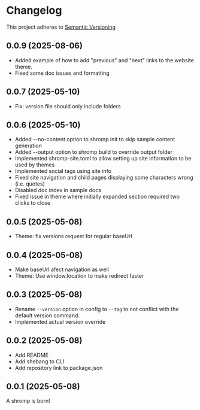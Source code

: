 <!--
nav_max: 1
-->
# Changelog

This project adheres to [Semantic Versioning](https://semver.org/spec/v2.0.0.html)

## 0.0.9 (2025-08-06)

- Added example of how to add "previous" and "next" links to the website theme.
- Fixed some doc issues and formatting

## 0.0.7 (2025-05-10)

- Fix: version file should only include folders

## 0.0.6 (2025-05-10)

- Added --no-content option to shromp init to skip sample content generation
- Added --output option to shromp build to override output folder
- Implemented shromp-site.toml to allow setting up site information to be used by themes
- Implemented social tags using site info
- Fixed site navigation and child pages displaying some characters wrong (i.e. quotes)
- Disabled doc index in sample docs
- Fixed issue in theme where initially expanded section required two clicks to close

## 0.0.5 (2025-05-08)

- Theme: fix versions request for regular baseUrl

## 0.0.4 (2025-05-08)

- Make baseUrl afect navigation as well
- Theme: Use window.location to make redirect faster

## 0.0.3 (2025-05-08)

- Rename `--version` option in config to `--tag` to not conflict with the default version command.
- Implemented actual version override

## 0.0.2 (2025-05-08)

- Add README
- Add shebang to CLI
- Add repository link to package.json

## 0.0.1 (2025-05-08)

A shromp is born!
